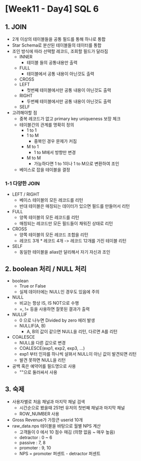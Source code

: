 # [Week11 - Day4] SQL 6

## 1. JOIN
  - 2개 이상의 테이블들을 공통 필드를 통해 하나로 통합
  - Star Schema로 분산된 테이블들의 데이터를 통합
  - 조인 방식에 따라 선택할 레코드, 조회할 필드가 달라짐
    - INNER
      - 테이블 들의 공통내용만 출력
    - FULL
      - 테이블에서 공통 내용이 아닌것도 출력
    - CROSS
    - LEFT
      - 첫번째 테이블에서만 공통 내용이 아닌것도 출력
    - RIGHT
      - 두번째 테이블에서만 공통 내용이 아닌것도 출력
    - SELF
  - 고려해야할 점
    - 중복 레코드가 없고 primary key uniqueness 보장 체크
    - 테이블간의 관계를 명확히 정의
      - 1 to 1
      - 1 to M
        - 중복인 경우 문제가 커짐
      - M to 1
        - 1 to M에서 방향만 변경
      - M to M
        - 가능하다면 1 to 1이나 1 to M으로 변환하여 조인
    - 베이스로 잡을 테이블을 결정

### 1-1 다양한 JOIN
  - LEFT / RIGHT
    - 베이스 테이블의 모든 레코드를 리턴
    - 반대 테이블은 매칭되는 데이터가 있으면 필드를 만들어서 리턴 
  - FULL
    - 양쪽 테이블의 모든 레코드를 리턴
    - 매칭되는 레코드만 모든 필드들이 채워진 상태로 리턴
  - CROSS
    - 양쪽 테이블의 모든 레코드 조합을 리턴
    - 레코드 3개 * 레코드 4개 -> 레코드 12개를 가진 테이블 리턴
  - SELF
    - 동일한 테이블을 alias만 달리해서 자기 자신과 조인

## 2. boolean 처리 / NULL 처리
  - boolean
    - True or False
    - 실제 데이터에는 NULL인 경우도 있음에 주의
  - NULL
    - 비교는 항상 IS, IS NOT으로 수행
    - =, != 등을 사용하면 잘못된 결과가 출력
  - NULLIF
    - 0 으로 나누면 Divided by zero 에러 발생
    - NULLIF(A, B)
      - A, B의 값이 같으면 NULL을 리턴, 다르면 A를 리턴
  - COALESCE
    - NULL을 다른 값으로 변경
    - COALESCE(exp1, exp2, exp3, ...)
    - exp1 부터 인자를 하나씩 살펴서 NULL이 아닌 값이 발견되면 리턴
    - 발견 못하면 NULL을 리턴
  - 공백 혹은 예약어를 필드명으로 사용
    - ""으로 둘러싸서 사용

## 3. 숙제
  - 사용자별로 처음 채널과 마지막 채널 검색
    - 시간순으로 봤을때 251번 유저의 첫번째 채널과 마지막 채널
    - ROW_NUMBER 사용
  - Gross Revenue가 가장큰 userid 10개
  - raw_data.nps 테이블을 바탕으로 월별 NPS 계산
    - 고객들이 0 에서 10 점수 매김 (의향 없음 ~ 매우 높음)
    - detractor : 0 ~ 6
    - passive : 7, 8
    - promoter : 9, 10
    - NPS = promoter 퍼센트 - detractor 퍼센트